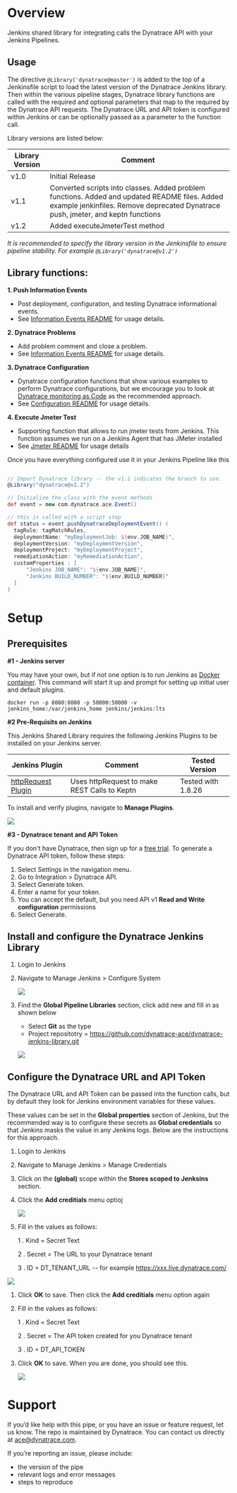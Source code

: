 # Overview

Jenkins shared library for integrating calls the Dynatrace API with your Jenkins Pipelines.

## Usage

The directive `@Library('dynatrace@master')` is added to the top of a Jenkinsfile script to load the latest version of the Dynatrace Jenkins library. Then within the various pipeline stages, Dynatrace library functions are called with the required and optional parameters that map to the required by the Dynatrace API requests.  The Dynatrace URL and API token is configured within Jenkins or can be optionally passed as a parameter to the function call. 

Library versions are listed below:  

| Library Version | Comment |
| --------------- | ------- |
| v1.0 | Initial Release |
| v1.1 | Converted scripts into classes. Added problem functions. Added and updated README files. Added example jenkinfiles. Remove deprecated Dynatrace push, jmeter, and keptn functions |
| v1.2 | Added executeJmeterTest method |

*It is recommended to specify the library version in the Jenkinsfile to ensure pipeline stability. For example `@Library('dynatrace@v1.2')`*

## Library functions:

**1. Push Information Events** 
  * Post deployment, configuration, and testing Dynatrace informational events. 
  * See [Information Events README](POSTEVENTS.md) for usage details.

**2. Dynatrace Problems** 
  * Add problem comment and close a problem. 
  * See [Information Events README](PROBLEM.md) for usage details.

**3. Dynatrace Configuration** 
  * Dynatrace configuration functions that show various examples to perform Dynatrace configurations, but we encourage you to look at [Dynatrace monitoring as Code](https://github.com/dynatrace-oss/dynatrace-monitoring-as-code) as the recommended approach.
  * See [Configuration README](CONFIGURATION.md) for usage details.

**4. Execute Jmeter Test**
  * Supporting function that allows to run jmeter tests from Jenkins. This function assumes we run on a Jenkins Agent that has JMeter installed 
  * See [Jmeter README](JMETER.md) for usage details

Once you have everything configured use it in your Jenkins Pipeline like this

```groovy

// Import Dynatrace library -- the v1.1 indicates the branch to use.
@Library("dynatrace@v1.2")

// Initialize the class with the event methods
def event = new com.dynatrace.ace.Event()

// this is called with a script step
def status = event.pushDynatraceDeploymentEvent() (
  tagRule: tagMatchRules,
  deploymentName: "myDeploymentJob: ${env.JOB_NAME}",
  deploymentVersion: "myDeploymentVersion",
  deploymentProject: "myDeploymentProject",
  remediationAction: "myRemediationAction",
  customProperties : [
      "Jenkins JOB_NAME": "${env.JOB_NAME}",
      "Jenkins BUILD_NUMBER": "${env.BUILD_NUMBER}"
  ]
)

```

# Setup

## Prerequisites

**#1 - Jenkins server**  

You may have your own, but if not one option is to run Jenkins as [Docker container](https://github.com/jenkinsci/docker/blob/master/README.md).  This command will start it up and prompt for setting up initial user and default plugins.
```
docker run -p 8080:8080 -p 50000:50000 -v jenkins_home:/var/jenkins_home jenkins/jenkins:lts
```

**#2 Pre-Requisits on Jenkins**

This Jenkins Shared Library requires the following Jenkins Plugins to be installed on your Jenkins server.

| Jenkins Plugin | Comment | Tested Version |
| -------------- | -------- | ------------ |
| [httpRequest Plugin](https://plugins.jenkins.io/http_request/) | Uses httpRequest to make REST Calls to Keptn | Tested with 1.8.26 | 

To install and verify plugins, navigate to **Manage Plugins**.

  ![](./images/plugin.png)

**#3 - Dynatrace tenant and API Token**

If you don't have Dynatrace, then sign up for a [free trial](https://www.dynatrace.comc/trial). To generate a Dynatrace API token, follow these steps:

1. Select Settings in the navigation menu.
1. Go to Integration > Dynatrace API.
1. Select Generate token.
1. Enter a name for your token.
1. You can accept the default, but you need API v1 **Read and Write configuration** permissions 
1. Select Generate.

## Install and configure the Dynatrace Jenkins Library

1. Login to Jenkins 
1. Navigate to Manage Jenkins > Configure System

    ![](./images/config-menu.png)

1. Find the **Global Pipeline Libraries** section, click add new and fill in as shown below

    * Select **Git** as the type
    * Project repositotry = https://github.com/dynatrace-ace/dynatrace-jenkins-library.git

    ![](./images/config-lib.png)

## Configure the Dynatrace URL and API Token

The Dynatrace URL and API Token can be passed into the function calls, but by default they look for Jenkins environment variables for these values. 

These values can be set in the **Global properties** section of Jenkins, but the recommended way is to configure these secrets as **Global credentials** so that Jenkins masks the value in any Jenkins logs.  Below are the instructions for this approach. 

1. Login to Jenkins 
1. Navigate to Manage Jenkins > Manage Credentials
1. Click on the **(global)** scope within the **Stores scoped to Jenksins** section.
1. Click the **Add creditials** menu optioj

    ![](./images/creds-menu.png)

1. Fill in the values as follows:

    1 . Kind = Secret Text

    2 . Secret = The URL to your Dynatrace tenant
    
    3 . ID = DT_TENANT_URL -- for example https://xxx.live.dynatrace.com/
  
  ![](./images/creds-secret.png)

1. Click **OK** to save. Then click the **Add creditials** menu option again
1. Fill in the values as follows:

    1 . Kind = Secret Text

    2 . Secret = The API token created for you Dynatrace tenant

    3 . ID = DT_API_TOKEN

1. Click **OK** to save. When you are done, you should see this.

    ![](./images/creds-list.png)

# Support

If you’d like help with this pipe, or you have an issue or feature request, let us know. The repo is maintained by Dynatrace. You can contact us directly at ace@dynatrace.com.

If you’re reporting an issue, please include:

* the version of the pipe
* relevant logs and error messages
* steps to reproduce
